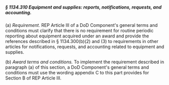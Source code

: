 ##### § 1134.310 Equipment and supplies: reports, notifications, requests, and accounting. #####

(a) *Requirement.* REP Article III of a DoD Component's general terms and conditions must clarify that there is no requirement for routine periodic reporting about equipment acquired under an award and provide the references described in § 1134.300(b)(2) and (3) to requirements in other articles for notifications, requests, and accounting related to equipment and supplies.

(b) *Award terms and conditions.* To implement the requirement described in paragraph (a) of this section, a DoD Component's general terms and conditions must use the wording appendix C to this part provides for Section B of REP Article III.